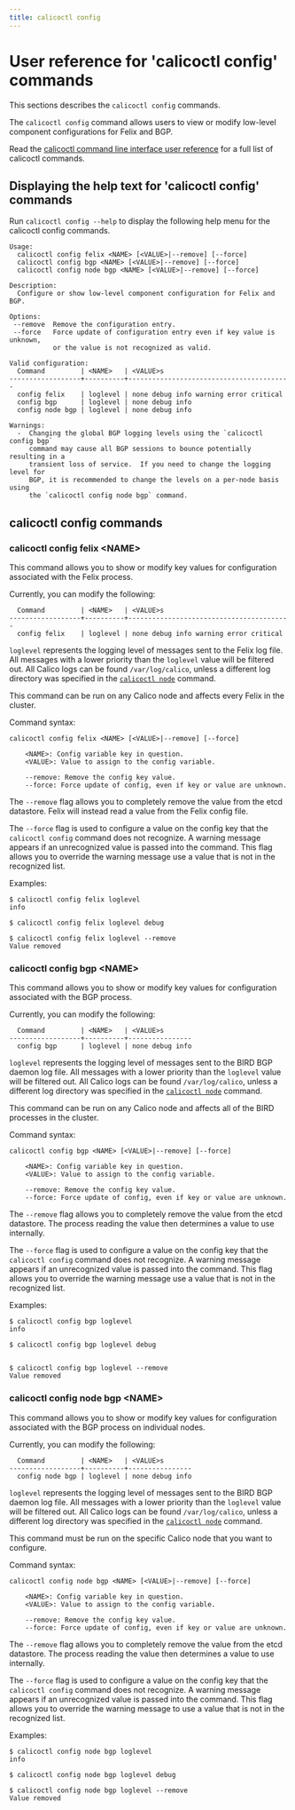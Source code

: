 ```yaml
---
title: calicoctl config
---
```


# User reference for 'calicoctl config' commands

This sections describes the `calicoctl config` commands.

The `calicoctl config` command allows users to view or modify
low-level component configurations for Felix and BGP.

Read the [calicoctl command line interface user reference]({{site.baseurl}}/{{page.version}}/reference/calicoctl) for a full list of calicoctl commands.

## Displaying the help text for 'calicoctl config' commands

Run `calicoctl config --help` to display the following help menu for the
calicoctl config commands.

```shell
Usage:
  calicoctl config felix <NAME> [<VALUE>|--remove] [--force]
  calicoctl config bgp <NAME> [<VALUE>|--remove] [--force]
  calicoctl config node bgp <NAME> [<VALUE>|--remove] [--force]

Description:
  Configure or show low-level component configuration for Felix and BGP.

Options:
 --remove  Remove the configuration entry.
 --force   Force update of configuration entry even if key value is unknown,
           or the value is not recognized as valid.

Valid configuration:
  Command         | <NAME>   | <VALUE>s
------------------+----------+-----------------------------------------
  config felix    | loglevel | none debug info warning error critical
  config bgp      | loglevel | none debug info
  config node bgp | loglevel | none debug info

Warnings:
  -  Changing the global BGP logging levels using the `calicoctl config bgp`
     command may cause all BGP sessions to bounce potentially resulting in a
     transient loss of service.  If you need to change the logging level for
     BGP, it is recommended to change the levels on a per-node basis using
     the `calicoctl config node bgp` command.

```

## calicoctl config commands


### calicoctl config felix \<NAME\>
This command allows you to show or modify key values for configuration
associated with the Felix process.

Currently, you can modify the following:

```shell
  Command         | <NAME>   | <VALUE>s
------------------+----------+-----------------------------------------
  config felix    | loglevel | none debug info warning error critical
```

`loglevel` represents the logging level of messages sent to the Felix log file.
All messages with a lower priority than the `loglevel` value will be filtered
out. All Calico logs can be found `/var/log/calico`, unless a different log
directory was specified in the [`calicoctl node`](node) command.


This command can be run on any Calico node and affects every Felix in the
cluster.

Command syntax:

```
calicoctl config felix <NAME> [<VALUE>|--remove] [--force]

    <NAME>: Config variable key in question.
    <VALUE>: Value to assign to the config variable.

    --remove: Remove the config key value.
    --force: Force update of config, even if key or value are unknown.
```
The `--remove` flag allows you to completely remove the value from the etcd
datastore.  Felix will instead read a value from the Felix config file.

The `--force` flag is used to configure a value on the config key that the
`calicoctl config` command does not recognize.  A warning message appears if an
unrecognized value is passed into the command.  This flag allows you to
override the warning message use a value that is not in the recognized list.

Examples:

```
$ calicoctl config felix loglevel
info

$ calicoctl config felix loglevel debug

$ calicoctl config felix loglevel --remove
Value removed
```

### calicoctl config bgp \<NAME\>
This command allows you to show or modify key values for configuration
associated with the BGP process.

Currently, you can modify the following:

```shell
  Command         | <NAME>   | <VALUE>s
------------------+----------+----------------
  config bgp      | loglevel | none debug info
```

`loglevel` represents the logging level of messages sent to the BIRD BGP daemon
log file. All messages with a lower priority than the `loglevel` value will be
filtered out. All Calico logs can be found `/var/log/calico`, unless a different log
directory was specified in the [`calicoctl node`](./node) command.

This command can be run on any Calico node and affects all of the BIRD processes
in the cluster.

Command syntax:

```
calicoctl config bgp <NAME> [<VALUE>|--remove] [--force]

    <NAME>: Config variable key in question.
    <VALUE>: Value to assign to the config variable.

    --remove: Remove the config key value.
    --force: Force update of config, even if key or value are unknown.
```
The `--remove` flag allows you to completely remove the value from the etcd
datastore.  The process reading the value then determines a value to use
internally.

The `--force` flag is used to configure a value on the config key that the
`calicoctl config` command does not recognize.  A warning message appears if an
unrecognized value is passed into the command.  This flag allows you to
override the warning message use a value that is not in the recognized list.

Examples:

```
$ calicoctl config bgp loglevel
info

$ calicoctl config bgp loglevel debug


$ calicoctl config bgp loglevel --remove
Value removed
```

### calicoctl config node bgp \<NAME\>
This command allows you to show or modify key values for configuration
associated with the BGP process on individual nodes.

Currently, you can modify the following:
```
  Command         | <NAME>   | <VALUE>s
------------------+----------+----------------
  config node bgp | loglevel | none debug info
```

`loglevel` represents the logging level of messages sent to the BIRD BGP daemon
log file. All messages with a lower priority than the `loglevel` value will be
filtered out. All Calico logs can be found `/var/log/calico`, unless a different log
directory was specified in the [`calicoctl node`](./node) command.

This command must be run on the specific Calico node that you want to configure.

Command syntax:

```
calicoctl config node bgp <NAME> [<VALUE>|--remove] [--force]

    <NAME>: Config variable key in question.
    <VALUE>: Value to assign to the config variable.

    --remove: Remove the config key value.
    --force: Force update of config, even if key or value are unknown.
```
The `--remove` flag allows you to completely remove the value from the etcd
datastore.  The process reading the value then determines a value to use
internally.

The `--force` flag is used to configure a value on the config key that the
`calicoctl config` command does not recognize.  A warning message appears if an
unrecognized value is passed into the command.  This flag allows you to
override the warning message to use a value that is not in the recognized list.

Examples:

```
$ calicoctl config node bgp loglevel
info

$ calicoctl config node bgp loglevel debug

$ calicoctl config node bgp loglevel --remove
Value removed
```
